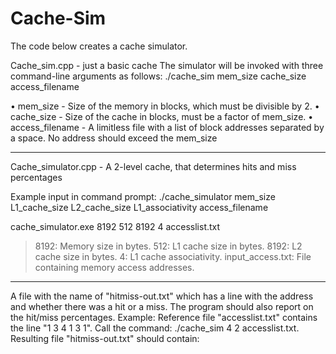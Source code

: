 # Cache-Sim
The code below creates a cache simulator. 


Cache_sim.cpp - just a basic cache 
The simulator will be invoked with three command-line arguments as follows: 
./cache_sim mem_size cache_size access_filename

 • mem_size - Size of the memory in blocks, which must be divisible by 2. 
 • cache_size - Size of the cache in blocks, must be a factor of mem_size.
 • access_filename - A limitless file with a list of block addresses separated 
 by a space. No address should exceed the mem_size

-----------------------------------------------------------------------------------------------------------------
Cache_simulator.cpp - A 2-level cache, that determines hits and miss percentages 

Example input in command prompt: ./cache_simulator mem_size L1_cache_size L2_cache_size L1_associativity access_filename


cache_simulator.exe 8192 512 8192 4 accesslist.txt

> 8192: Memory size in bytes.
> 512: L1 cache size in bytes.
> 8192: L2 cache size in bytes.
> 4: L1 cache associativity.
> input_access.txt: File containing memory access addresses.
>


-------------------------------------------------------------------------------------------------------------------
A file with the name of "hitmiss-out.txt" which has a line with the address and whether there was 
a hit or a miss. The program should also report on the hit/miss percentages. 
Example: 
Reference file "accesslist.txt" contains the line "1 3 4 1 3 1". 
Call the command: ./cache_sim 4 2 accesslist.txt.
 Resulting file "hitmiss-out.txt" should contain:

